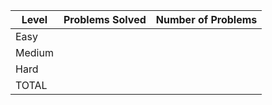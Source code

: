 |Level|Problems Solved|Number of Problems|
|-----|---------------|------------------|
|Easy|
|Medium|
|Hard|
|TOTAL|
